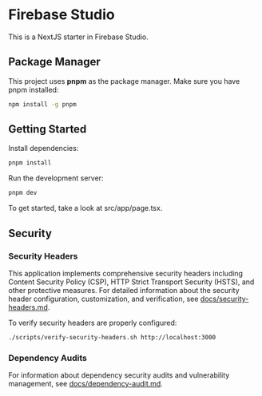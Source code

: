 # Firebase Studio

This is a NextJS starter in Firebase Studio.

## Package Manager

This project uses **pnpm** as the package manager. Make sure you have pnpm installed:

```bash
npm install -g pnpm
```

## Getting Started

Install dependencies:

```bash
pnpm install
```

Run the development server:

```bash
pnpm dev
```

To get started, take a look at src/app/page.tsx.

## Security

### Security Headers

This application implements comprehensive security headers including Content Security Policy (CSP), HTTP Strict Transport Security (HSTS), and other protective measures. For detailed information about the security header configuration, customization, and verification, see [docs/security-headers.md](docs/security-headers.md).

To verify security headers are properly configured:

```bash
./scripts/verify-security-headers.sh http://localhost:3000
```

### Dependency Audits

For information about dependency security audits and vulnerability management, see [docs/dependency-audit.md](docs/dependency-audit.md).

